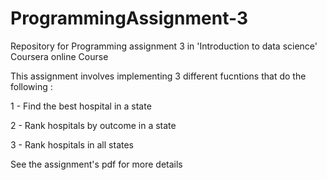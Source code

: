 ProgrammingAssignment-3
=======================

Repository for Programming assignment 3 in 'Introduction to data science' Coursera online Course

This assignment involves implementing 3 different fucntions that do the following :

1 - Find the best hospital in a state

2 - Rank hospitals by outcome in a state

3 - Rank hospitals in all states

See the assignment's pdf for more details
